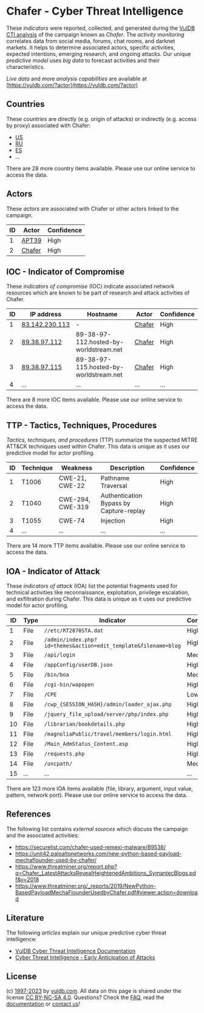 # Chafer - Cyber Threat Intelligence

These _indicators_ were reported, collected, and generated during the [VulDB CTI analysis](https://vuldb.com/?kb.cti) of the campaign known as _Chafer_. The _activity monitoring_ correlates data from social media, forums, chat rooms, and darknet markets. It helps to determine associated actors, specific activities, expected intentions, emerging research, and ongoing attacks. Our unique _predictive model_ uses _big data_ to forecast activities and their characteristics.

_Live data_ and more _analysis capabilities_ are available at [https://vuldb.com/?actor](https://vuldb.com/?actor)

## Countries

These _countries_ are directly (e.g. origin of attacks) or indirectly (e.g. access by proxy) associated with Chafer:

* [US](https://vuldb.com/?country.us)
* [RU](https://vuldb.com/?country.ru)
* [ES](https://vuldb.com/?country.es)
* ...

There are 28 more country items available. Please use our online service to access the data.

## Actors

These _actors_ are associated with Chafer or other actors linked to the campaign.

ID | Actor | Confidence
-- | ----- | ----------
1 | [APT39](https://vuldb.com/?actor.apt39) | High
2 | [Chafer](https://vuldb.com/?actor.chafer) | High

## IOC - Indicator of Compromise

These _indicators of compromise_ (IOC) indicate associated network resources which are known to be part of research and attack activities of Chafer.

ID | IP address | Hostname | Actor | Confidence
-- | ---------- | -------- | ----- | ----------
1 | [83.142.230.113](https://vuldb.com/?ip.83.142.230.113) | - | [Chafer](https://vuldb.com/?actor.chafer) | High
2 | [89.38.97.112](https://vuldb.com/?ip.89.38.97.112) | 89-38-97-112.hosted-by-worldstream.net | [Chafer](https://vuldb.com/?actor.chafer) | High
3 | [89.38.97.115](https://vuldb.com/?ip.89.38.97.115) | 89-38-97-115.hosted-by-worldstream.net | [Chafer](https://vuldb.com/?actor.chafer) | High
4 | ... | ... | ... | ...

There are 8 more IOC items available. Please use our online service to access the data.

## TTP - Tactics, Techniques, Procedures

_Tactics, techniques, and procedures_ (TTP) summarize the suspected MITRE ATT&CK techniques used within Chafer. This data is unique as it uses our predictive model for actor profiling.

ID | Technique | Weakness | Description | Confidence
-- | --------- | -------- | ----------- | ----------
1 | T1006 | CWE-21, CWE-22 | Pathname Traversal | High
2 | T1040 | CWE-294, CWE-319 | Authentication Bypass by Capture-replay | High
3 | T1055 | CWE-74 | Injection | High
4 | ... | ... | ... | ...

There are 14 more TTP items available. Please use our online service to access the data.

## IOA - Indicator of Attack

These _indicators of attack_ (IOA) list the potential fragments used for technical activities like reconnaissance, exploitation, privilege escalation, and exfiltration during Chafer. This data is unique as it uses our predictive model for actor profiling.

ID | Type | Indicator | Confidence
-- | ---- | --------- | ----------
1 | File | `//etc/RT2870STA.dat` | High
2 | File | `/admin/index.php?id=themes&action=edit_template&filename=blog` | High
3 | File | `/api/login` | Medium
4 | File | `/appConfig/userDB.json` | High
5 | File | `/bin/boa` | Medium
6 | File | `/cgi-bin/wapopen` | High
7 | File | `/CPE` | Low
8 | File | `/cwp_{SESSION_HASH}/admin/loader_ajax.php` | High
9 | File | `/jquery_file_upload/server/php/index.php` | High
10 | File | `/librarian/bookdetails.php` | High
11 | File | `/magnoliaPublic/travel/members/login.html` | High
12 | File | `/Main_AdmStatus_Content.asp` | High
13 | File | `/requests.php` | High
14 | File | `/uncpath/` | Medium
15 | ... | ... | ...

There are 123 more IOA items available (file, library, argument, input value, pattern, network port). Please use our online service to access the data.

## References

The following list contains _external sources_ which discuss the campaign and the associated activities:

* https://securelist.com/chafer-used-remexi-malware/89538/
* https://unit42.paloaltonetworks.com/new-python-based-payload-mechaflounder-used-by-chafer/
* https://www.threatminer.org/report.php?q=Chafer_LatestAttacksRevealHeightenedAmbitions_SymantecBlogs.pdf&y=2018
* https://www.threatminer.org/_reports/2019/NewPython-BasedPayloadMechaFlounderUsedbyChafer.pdf#viewer.action=download

## Literature

The following _articles_ explain our unique predictive cyber threat intelligence:

* [VulDB Cyber Threat Intelligence Documentation](https://vuldb.com/?kb.cti)
* [Cyber Threat Intelligence - Early Anticipation of Attacks](https://www.scip.ch/en/?labs.20201022)

## License

(c) [1997-2023](https://vuldb.com/?kb.changelog) by [vuldb.com](https://vuldb.com/?kb.about). All data on this page is shared under the license [CC BY-NC-SA 4.0](https://creativecommons.org/licenses/by-nc-sa/4.0/). Questions? Check the [FAQ](https://vuldb.com/?kb.faq), read the [documentation](https://vuldb.com/?kb) or [contact us](https://vuldb.com/?contact)!
